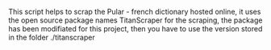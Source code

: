 This script helps to scrap the Pular - french dictionary hosted online, 
it uses the open source package names TitanScraper for the scraping,
 the package has been modifiated for this project, then you have to use the version stored in the folder ./titanscraper